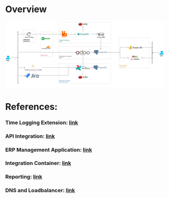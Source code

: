 # Overview
![Techstacks](./.docs/resources/flow.gif)


# References:
### Time Logging Extension: [link](https://github.com/longbui99/Time-Extension)
### API Integration: [link](https://github.com/longbui99/ERP_FastAPI)
### ERP Management Application: [link](https://github.com/longbui99/Odoo_Timesheet_Engagement)
### Integration Container: [link](https://github.com/longbui99/Erp_Integration_Airflow)
### Reporting: [link](https://github.com/longbui99/Visualization_Reporting)
### DNS and Loadbalancer: [link](https://github.com/longbui99/DNS-Loadbalancer)
